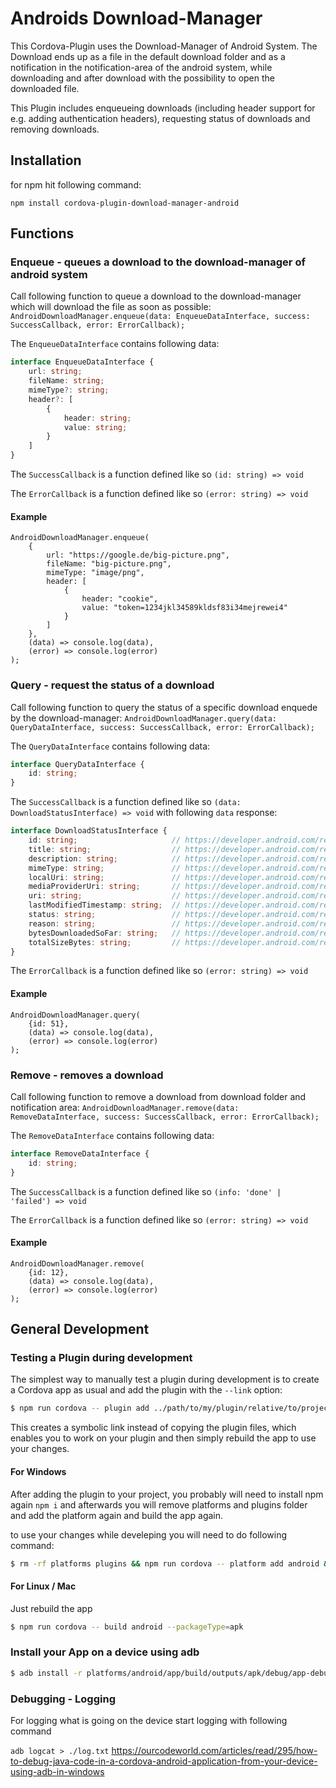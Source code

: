 # Androids Download-Manager

This Cordova-Plugin uses the Download-Manager of Android System. 
The Download ends up as a file in the default download folder and as a notification in the notification-area of the android system, while downloading and after download with the possibility to open the downloaded file.

This Plugin includes enqueueing downloads (including header support for e.g. adding authentication headers), requesting status of downloads and removing downloads.

## Installation

for npm hit following command:
```
npm install cordova-plugin-download-manager-android
```

## Functions
### Enqueue - queues a download to the download-manager of android system

Call following function to queue a download to the download-manager which will download the file as soon as possible:
`AndroidDownloadManager.enqueue(data: EnqueueDataInterface, success: SuccessCallback, error: ErrorCallback);`

The `EnqueueDataInterface` contains following data:
```ts
interface EnqueueDataInterface {
    url: string;
    fileName: string;
    mimeType?: string;
    header?: [
        {
            header: string;
            value: string;
        }
    ]
}
```

The `SuccessCallback` is a function defined like so `(id: string) => void`

The `ErrorCallback` is a function defined like so `(error: string) => void`
#### Example

```
AndroidDownloadManager.enqueue(
    {
        url: "https://google.de/big-picture.png",
        fileName: "big-picture.png",
        mimeType: "image/png",
        header: [
            {
                header: "cookie",
                value: "token=1234jkl34589kldsf83i34mejrewei4"
            }
        ]
    },
    (data) => console.log(data),
    (error) => console.log(error)
);
```

### Query - request the status of a download

Call following function to query the status of a specific download enquede by the download-manager:
`AndroidDownloadManager.query(data: QueryDataInterface, success: SuccessCallback, error: ErrorCallback);`

The `QueryDataInterface` contains following data:
```ts
interface QueryDataInterface {
    id: string;
}
```

The `SuccessCallback` is a function defined like so `(data: DownloadStatusInterface) => void` with following `data` response:

```ts
interface DownloadStatusInterface {
    id: string;                     // https://developer.android.com/reference/android/app/DownloadManager#COLUMN_ID
    title: string;                  // https://developer.android.com/reference/android/app/DownloadManager#COLUMN_TITLE
    description: string;            // https://developer.android.com/reference/android/app/DownloadManager#COLUMN_DESCRIPTION
    mimeType: string;               // https://developer.android.com/reference/android/app/DownloadManager#COLUMN_MEDIA_TYPE
    localUri: string;               // https://developer.android.com/reference/android/app/DownloadManager#COLUMN_MEDIAPROVIDER_URI
    mediaProviderUri: string;       // https://developer.android.com/reference/android/app/DownloadManager#COLUMN_MEDIAPROVIDER_URI
    uri: string;                    // https://developer.android.com/reference/android/app/DownloadManager#COLUMN_URI
    lastModifiedTimestamp: string;  // https://developer.android.com/reference/android/app/DownloadManager#COLUMN_LAST_MODIFIED_TIMESTAMP
    status: string;                 // https://developer.android.com/reference/android/app/DownloadManager#COLUMN_STATUS
    reason: string;                 // https://developer.android.com/reference/android/app/DownloadManager#COLUMN_REASON
    bytesDownloadedSoFar: string;   // https://developer.android.com/reference/android/app/DownloadManager#COLUMN_BYTES_DOWNLOADED_SO_FAR
    totalSizeBytes: string;         // https://developer.android.com/reference/android/app/DownloadManager#COLUMN_TOTAL_SIZE_BYTES
}
```

The `ErrorCallback` is a function defined like so `(error: string) => void`
#### Example

```
AndroidDownloadManager.query(
    {id: 51},
    (data) => console.log(data),
    (error) => console.log(error)
);
```

### Remove - removes a download

Call following function to remove a download from download folder and notification area:
`AndroidDownloadManager.remove(data: RemoveDataInterface, success: SuccessCallback, error: ErrorCallback);`

The `RemoveDataInterface` contains following data:
```ts
interface RemoveDataInterface {
    id: string;
}
```

The `SuccessCallback` is a function defined like so `(info: 'done' | 'failed') => void`

The `ErrorCallback` is a function defined like so `(error: string) => void`
#### Example

```
AndroidDownloadManager.remove(
    {id: 12},
    (data) => console.log(data),
    (error) => console.log(error)
);
```




## General Development
### Testing a Plugin during development
The simplest way to manually test a plugin during development is to create a Cordova app as usual and add the plugin with the `--link` option:

```sh
$ npm run cordova -- plugin add ../path/to/my/plugin/relative/to/project --link
```

This creates a symbolic link instead of copying the plugin files, which enables you to work on your plugin and then simply rebuild the app to use your changes.

#### For Windows
After adding the plugin to your project, you probably will need to install npm again `npm i` and afterwards you will remove platforms and plugins folder and add the platform again and build the app again.

to use your changes while develeping you will need to do following command:
```sh
$ rm -rf platforms plugins && npm run cordova -- platform add android && npm run cordova -- build android --packageType=apk
```
#### For Linux / Mac

Just rebuild the app

```sh
$ npm run cordova -- build android --packageType=apk
```

### Install your App on a device using adb

```sh
$ adb install -r platforms/android/app/build/outputs/apk/debug/app-debug.apk
```

### Debugging - Logging

For logging what is going on the device start logging with following command

```adb logcat > ./log.txt```
https://ourcodeworld.com/articles/read/295/how-to-debug-java-code-in-a-cordova-android-application-from-your-device-using-adb-in-windows
